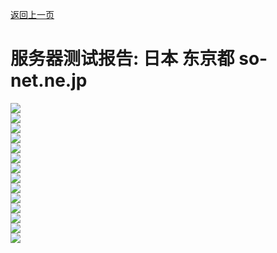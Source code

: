 [返回上一页](./MyFanFan.md)         

# 服务器测试报告: 日本 东京都 so-net.ne.jp        
![](./MyFanFan/1.png)     
![](./MyFanFan/2.png)    
![](./MyFanFan/3.png)    
![](./MyFanFan/4.png)    
![](./MyFanFan/5.png)    
![](./MyFanFan/6.png)    
![](./MyFanFan/7.png)    
![](./MyFanFan/8.png)    
![](./MyFanFan/9.png)    
![](./MyFanFan/10.png)    
![](./MyFanFan/11.png)    
![](./MyFanFan/12.png)    
![](./MyFanFan/13.png)    
![](./MyFanFan/14.png)       



			                 

